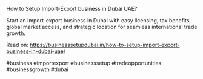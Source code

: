 How to Setup Import-Export business in Dubai UAE?

Start an import-export business in Dubai with easy licensing, tax benefits, global market access, and strategic location for seamless international trade growth.

Read on: https://businesssetupdubai.in/how-to-setup-import-export-business-in-dubai-uae/

#business #importexport #businesssetup #tradeopportunities #businessgrowth #dubai

